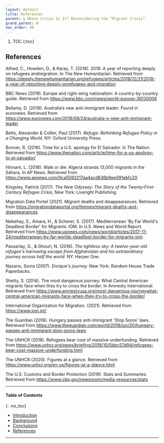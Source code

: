 ```yaml
---
layout: default
title: References 
parent: § Whose Crisis Is It? Reconsidering the “Migrant Crisis”  
grand_parent: W
nav_order: 40 
---
```

<style>
.dont-break-out {
  /* These are technically the same, but use both */
  overflow-wrap: break-word;
  word-wrap: break-word;

     -ms-word-break: break-all;
  /* This is the dangerous one in WebKit, as it breaks things wherever */
  word-break: break-all;
  /* Instead use this non-standard one: */
  word-break: break-word;
}

.youtube-container {
    position: relative;
    width: 100%;
    height: 0;
    padding-bottom: 56.25%;
}
.youtube-video {
    position: absolute;
    top: 0;
    left: 0;
    width: 100%;
    height: 100%;
}

</style>

<div class="dont-break-out" markdown="1">

1. TOC
{:toc}

## References
Alfred, C., Howden, D., & Karas, T. (2018). 2018: A year of reporting deeply on refugees andmigration. In The New Humanitarian. Retrieved from https://deeply.thenewhumanitarian.org/refugees/articles/2018/12/21/2018-a-year-of-reporting-deeply-onrefugees-and-migration

BBC News (2019). Europe and right-wing nationalism: A country-by-country guide. Retrieved from https://www.bbc.com/news/world-europe-36130006

Bellamy, D. (2018). Australia’s new anti-immigrant leader. Found in euronews. Retrieved from https://www.euronews.com/2018/08/24/australia-s-new-anti-immigrant-leader

Betts, Alexander & Collier, Paul (2017). *Refuge: Rethinking Refugee Policy in a Changing World.* NY: Oxford University Press. 

Bonner, R. (2016). Time for a U.S. apology for El Salvador. In The Nation. Retrieved from https://www.thenation.com/article/time-for-a-us-apology-to-el-salvador/

Hinnant, L. (2018). Walk or die: Algeria strands 13,000 migrants in the Sahara. In AP News. Retrieved from https://www.apnews.com/9ca5592217aa4acd836b9ee091ebfc20 

Kingsley, Patrick (2017). *The New Odyssey: The Story of the Twenty‐First‐Century Refugee Crisis,* New York: Liveright Publishing.

Migration Data Portel (2021). Migrant deaths and disappearances. Retrieved from https://migrationdataportal.org/themes/migrant-deaths-and-disappearances 

Nebehay, S., Amara, H., & Scherer, S. (2017). Mediterranean 'By Far World's Deadliest Border' for Migrants: IOM. In U.S. News and World Report. Retrieved from https://www.usnews.com/news/world/articles/2017-11-24/mediterranean-by-far-worlds-deadliest-border-for-migrants-iom

Passarlay, G., & Ghouri, N. (2016). *The lightless sky: A twelve-year-old refugee's harrowing escape from Afghanistan and his extraordinary journey across half the world.* NY: Harper One. 

Nazario, Sonia (2007). *Enrique's journey.* New York: Random House Trade Paperbacks.

Shetty, S. (2014). The most dangerous journey: What Central American migrants face when they try to cross the border. In Amnesty International. Retrieved from https://www.amnestyusa.org/most-dangerous-journeywhat-central-american-migrants-face-when-they-try-to-cross-the-border/ 

International Organization for Migration. (2021). Retrieved from https://www.iom.int/

The Guardian (2018). Hungary passes anti-immigrant 'Stop Soros' laws. Retrieved from https://www.theguardian.com/world/2018/jun/20/hungary-passes-anti-immigrant-stop-soros-laws

The UNHCR (2018). Refugees bear cost of massive underfunding. Retrieved from https://www.unhcr.org/news/briefing/2018/10/5bbc57d94/refugees-bear-cost-massive-underfunding.html

The UNHCR (2020). Figures at a glance. Retrieved from https://www.unhcr.org/en-us/figures-at-a-glance.html 

The U.S. Customs and Border Protection (2019). Stats and Summaries. Retrieved from https://www.cbp.gov/newsroom/media-resources/stats
***

#### Table of Contents
{: .no_toc}

<ul><li> <a href="/docs/W/Whose-Crisis-Is-It-Reconsidering-the-Migrant-Crisis-1/">Introduction</a></li><li> <a href="/docs/W/Whose-Crisis-Is-It-Reconsidering-the-Migrant-Crisis-2/">Background</a></li><li> <a href="/docs/W/Whose-Crisis-Is-It-Reconsidering-the-Migrant-Crisis-3/">Conclusions</a></li><li> <a href="/docs/W/Whose-Crisis-Is-It-Reconsidering-the-Migrant-Crisis-4/">References</a></li></ul>

***

</div>
